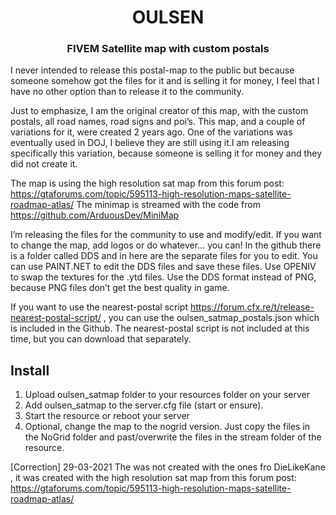 <h1 align="center">OULSEN</h1>
<h3 align="center">FIVEM Satellite map with custom postals</h3>

I never intended to release this postal-map to the public but because someone somehow got the files for it and is selling it for money, I feel that I have no other option than to release it to the community. 

Just to emphasize, I am the original creator of this map, with the custom postals, all road names, road signs and poi’s. This map, and a couple of variations for it, were created 2 years ago. One of the variations was eventually used in DOJ, I believe they are still using it.I am releasing specifically this variation, because someone is selling it for money and they did not create it.

The map is using the high resolution sat map from this forum post: https://gtaforums.com/topic/595113-high-resolution-maps-satellite-roadmap-atlas/
The minimap is streamed with the code from https://github.com/ArduousDev/MiniMap

I’m releasing the files for the community to use and modify/edit. If you want to change the map, add logos or do whatever… you can! In the github there is a folder called DDS and in here are the separate files for you to edit. You can use PAINT.NET to edit the DDS files and save these files. Use OPENIV to swap the textures for the .ytd files. Use the DDS format instead of PNG, because PNG files don’t get the best quality in game.

If you want to use the nearest-postal script https://forum.cfx.re/t/release-nearest-postal-script/ , you can use the oulsen_satmap_postals.json which is included in the Github. The nearest-postal script is not included at this time, but you can download that separately. 

## Install
1. Upload oulsen_satmap folder to your resources folder on your server
2. Add oulsen_satmap to the server.cfg file (start or ensure).
3. Start the resource or reboot your server
4. Optional, change the map to the nogrid version. Just copy the files in the NoGrid folder and past/overwrite the files in the stream folder of the resource.

[Correction] 29-03-2021 The was not created with the ones fro DieLikeKane , it was created with the high resolution sat map from this forum post: https://gtaforums.com/topic/595113-high-resolution-maps-satellite-roadmap-atlas/

